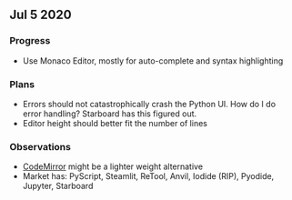 Jul 5 2020
----------

### Progress
- Use Monaco Editor, mostly for auto-complete and syntax highlighting

### Plans
- Errors should not catastrophically crash the Python UI. How do I do error handling? Starboard has this figured out.
- Editor height should better fit the number of lines

### Observations
- [CodeMirror](https://uiwjs.github.io/react-codemirror/) might be a lighter weight alternative
- Market has: PyScript, Steamlit, ReTool, Anvil, Iodide (RIP), Pyodide, Jupyter, Starboard
